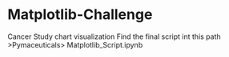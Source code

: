 # Matplotlib-Challenge
 Cancer Study chart visualization
Find the final script int this path >Pymaceuticals> Matplotlib_Script.ipynb
